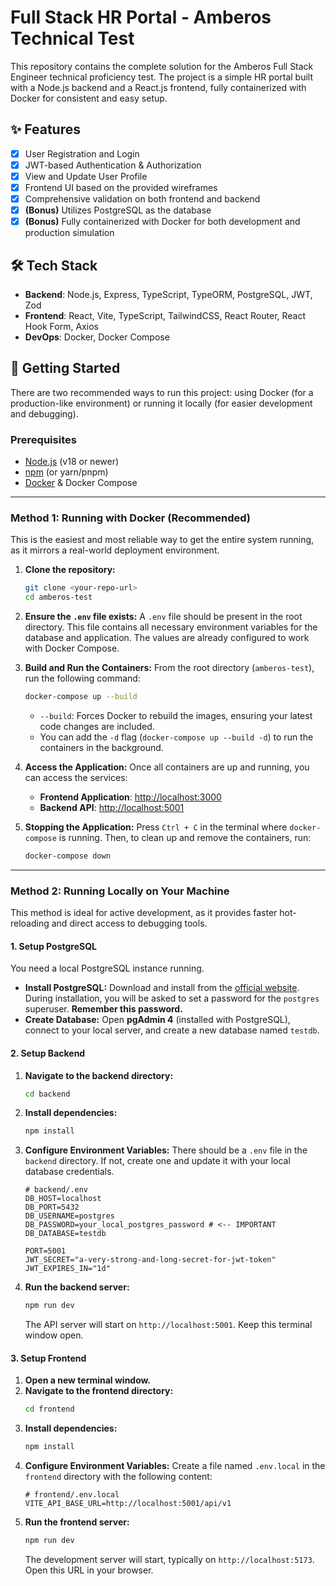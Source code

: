 # Full Stack HR Portal - Amberos Technical Test

This repository contains the complete solution for the Amberos Full Stack Engineer technical proficiency test. The project is a simple HR portal built with a Node.js backend and a React.js frontend, fully containerized with Docker for consistent and easy setup.

## ✨ Features

- [x] User Registration and Login
- [x] JWT-based Authentication & Authorization
- [x] View and Update User Profile
- [x] Frontend UI based on the provided wireframes
- [x] Comprehensive validation on both frontend and backend
- [x] **(Bonus)** Utilizes PostgreSQL as the database
- [x] **(Bonus)** Fully containerized with Docker for both development and production simulation

## 🛠️ Tech Stack

- **Backend**: Node.js, Express, TypeScript, TypeORM, PostgreSQL, JWT, Zod
- **Frontend**: React, Vite, TypeScript, TailwindCSS, React Router, React Hook Form, Axios
- **DevOps**: Docker, Docker Compose

## 🚀 Getting Started

There are two recommended ways to run this project: using Docker (for a production-like environment) or running it locally (for easier development and debugging).

### Prerequisites

- [Node.js](https://nodejs.org/) (v18 or newer)
- [npm](https://www.npmjs.com/) (or yarn/pnpm)
- [Docker](https://www.docker.com/products/docker-desktop/) & Docker Compose

---

### Method 1: Running with Docker (Recommended)

This is the easiest and most reliable way to get the entire system running, as it mirrors a real-world deployment environment.

1.  **Clone the repository:**
    ```bash
    git clone <your-repo-url>
    cd amberos-test
    ```

2.  **Ensure the `.env` file exists:**
    A `.env` file should be present in the root directory. This file contains all necessary environment variables for the database and application. The values are already configured to work with Docker Compose.

3.  **Build and Run the Containers:**
    From the root directory (`amberos-test`), run the following command:
    ```bash
    docker-compose up --build
    ```
    - `--build`: Forces Docker to rebuild the images, ensuring your latest code changes are included.
    - You can add the `-d` flag (`docker-compose up --build -d`) to run the containers in the background.

4.  **Access the Application:**
    Once all containers are up and running, you can access the services:
    - **Frontend Application**: [http://localhost:3000](http://localhost:3000)
    - **Backend API**: [http://localhost:5001](http://localhost:5001)

5.  **Stopping the Application:**
    Press `Ctrl + C` in the terminal where `docker-compose` is running. Then, to clean up and remove the containers, run:
    ```bash
    docker-compose down
    ```

---

### Method 2: Running Locally on Your Machine

This method is ideal for active development, as it provides faster hot-reloading and direct access to debugging tools.

#### 1. Setup PostgreSQL

You need a local PostgreSQL instance running.

- **Install PostgreSQL:** Download and install from the [official website](https://www.postgresql.org/download/). During installation, you will be asked to set a password for the `postgres` superuser. **Remember this password.**
- **Create Database:** Open **pgAdmin 4** (installed with PostgreSQL), connect to your local server, and create a new database named `testdb`.

#### 2. Setup Backend

1.  **Navigate to the backend directory:**
    ```bash
    cd backend
    ```
2.  **Install dependencies:**
    ```bash
    npm install
    ```
3.  **Configure Environment Variables:**
    There should be a `.env` file in the `backend` directory. If not, create one and update it with your local database credentials.
    ```env
    # backend/.env
    DB_HOST=localhost
    DB_PORT=5432
    DB_USERNAME=postgres
    DB_PASSWORD=your_local_postgres_password # <-- IMPORTANT
    DB_DATABASE=testdb
    
    PORT=5001
    JWT_SECRET="a-very-strong-and-long-secret-for-jwt-token"
    JWT_EXPIRES_IN="1d"
    ```
4.  **Run the backend server:**
    ```bash
    npm run dev
    ```
    The API server will start on `http://localhost:5001`. Keep this terminal window open.

#### 3. Setup Frontend

1.  **Open a new terminal window.**
2.  **Navigate to the frontend directory:**
    ```bash
    cd frontend
    ```
3.  **Install dependencies:**
    ```bash
    npm install
    ```
4.  **Configure Environment Variables:**
    Create a file named `.env.local` in the `frontend` directory with the following content:
    ```env
    # frontend/.env.local
    VITE_API_BASE_URL=http://localhost:5001/api/v1
    ```
5.  **Run the frontend server:**
    ```bash
    npm run dev
    ```
    The development server will start, typically on `http://localhost:5173`. Open this URL in your browser.